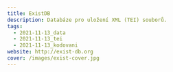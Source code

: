 ```yaml
---
title: ExistDB
description: Databáze pro uložení XML (TEI) souborů.
tags:
  - 2021-11-13_data
  - 2021-11-13_tei
  - 2021-11-13_kodovani
website: http://exist-db.org
cover: /images/exist-cover.jpg
---
```

